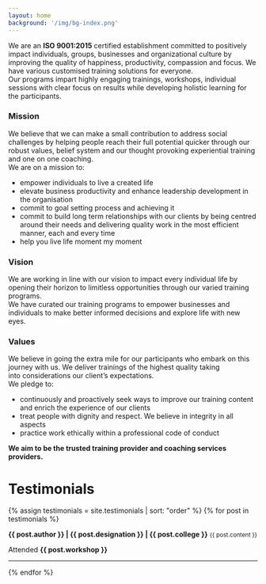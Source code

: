 ```yaml
---
layout: home
background: '/img/bg-index.png'
---
```

We are an **ISO 9001:2015** certified establishment committed to positively impact individuals, groups, businesses and organizational culture by improving the quality of happiness, productivity, compassion and focus. We have various customised training solutions for everyone.<br>
Our programs impart highly engaging trainings, workshops, individual sessions with clear focus on results while developing holistic learning for the participants.

### Mission
We believe that we can make a small contribution to address social challenges by helping people reach their full potential quicker through our robust values, belief system and our thought provoking experiential training and one on one coaching. <br>
We are on a mission to:
- empower individuals to live a created life
- elevate business productivity and enhance leadership development in the organisation
- commit to goal setting process and achieving it
- commit to build long term relationships with our clients by being centred around their needs and delivering quality work in the most efficient manner, each and every time
- help you live life moment my moment

### Vision
We are working in line with our vision to impact every individual life by opening their horizon to limitless opportunities through our varied training programs.<br>We have curated our training programs to empower businesses and individuals to make better informed decisions and explore life with new eyes.

### Values
We believe in going the extra mile for our participants who embark on this journey with us. We deliver trainings of the highest quality taking into considerations our client’s expectations.<br>
We pledge to:
- continuously and proactively seek ways to improve our training content and enrich the experience of our clients
- treat people with dignity and respect. We believe in integrity in all aspects
- practice work ethically within a professional code of conduct

**We aim to be the trusted training provider and coaching services providers.**

# Testimonials

{% assign testimonials = site.testimonials | sort: "order" %}
{% for post in testimonials %}
  <article class="post-preview">
  <a><b>{{ post.author }} | {{ post.designation }} | {{ post.college }}</b></a>
  <small>{{ post.content }}</small>
  <p class="post-meta">Attended <b>{{ post.workshop }}</b></p>
  <hr>
  </article>
{% endfor %}